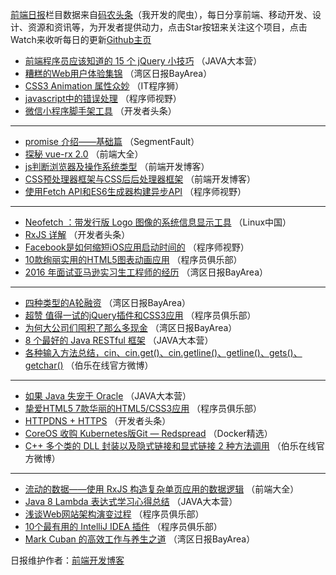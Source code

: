 [前端日报](http://caibaojian.com/c/news)栏目数据来自[码农头条](http://hao.caibaojian.com/)（我开发的爬虫），每日分享前端、移动开发、设计、资源和资讯等，为开发者提供动力，点击Star按钮来关注这个项目，点击Watch来收听每日的更新[Github主页](https://github.com/kujian/frontendDaily/issues)
* [前端程序员应该知道的 15 个 jQuery 小技巧](http://hao.caibaojian.com/16782.html) （JAVA大本营）
* [糟糕的Web用户体验集锦](http://hao.caibaojian.com/16732.html) （湾区日报BayArea）
* [CSS3 Animation 属性众妙](http://hao.caibaojian.com/16752.html) （IT程序狮）
* [javascript中的错误处理](http://hao.caibaojian.com/16768.html) （程序师视野）
* [微信小程序脚手架工具](http://hao.caibaojian.com/16793.html) （开发者头条）

***
* [promise 介绍——基础篇](http://hao.caibaojian.com/16762.html) （SegmentFault）
* [探秘 vue-rx 2.0](http://hao.caibaojian.com/16744.html) （前端大全）
* [js判断浏览器及操作系统类型](http://hao.caibaojian.com/16754.html) （前端开发博客）
* [CSS预处理器框架与CSS后后处理器框架](http://hao.caibaojian.com/16753.html) （前端开发博客）
* [使用Fetch API和ES6生成器构建异步API](http://hao.caibaojian.com/16767.html) （程序师视野）

***
* [Neofetch ：带发行版 Logo 图像的系统信息显示工具](http://hao.caibaojian.com/16741.html) （Linux中国）
* [RxJS 详解](http://hao.caibaojian.com/16796.html) （开发者头条）
* [Facebook是如何缩短iOS应用启动时间的](http://hao.caibaojian.com/16769.html) （程序师视野）
* [10款绚丽实用的HTML5图表动画应用](http://hao.caibaojian.com/16786.html) （程序员俱乐部）
* [2016 年面试亚马逊实习生工程师的经历](http://hao.caibaojian.com/16734.html) （湾区日报BayArea）

***
* [四种类型的A轮融资](http://hao.caibaojian.com/16733.html) （湾区日报BayArea）
* [超赞 值得一试的jQuery插件和CSS3应用](http://hao.caibaojian.com/16784.html) （程序员俱乐部）
* [为何大公司们囤积了那么多现金](http://hao.caibaojian.com/16736.html) （湾区日报BayArea）
* [8 个最好的 Java RESTful 框架](http://hao.caibaojian.com/16783.html) （JAVA大本营）
* [各种输入方法总结，cin、cin.get()、cin.getline()、getline()、gets()、getchar()](http://hao.caibaojian.com/16717.html) （伯乐在线官方微博）

***
* [如果 Java 失宠于 Oracle](http://hao.caibaojian.com/16779.html) （JAVA大本营）
* [挚爱HTML5 7款华丽的HTML5/CSS3应用](http://hao.caibaojian.com/16788.html) （程序员俱乐部）
* [HTTPDNS + HTTPS](http://hao.caibaojian.com/16843.html) （开发者头条）
* [CoreOS 收购 Kubernetes版Git &#8212; Redspread](http://hao.caibaojian.com/16778.html) （Docker精选）
* [C++ 多个类的 DLL 封装以及隐式链接和显式链接 2 种方法调用](http://hao.caibaojian.com/16815.html) （伯乐在线官方微博）

***
* [流动的数据——使用 RxJS 构造复杂单页应用的数据逻辑](http://hao.caibaojian.com/16856.html) （前端大全）
* [Java 8 Lambda 表达式学习心得总结](http://hao.caibaojian.com/16780.html) （JAVA大本营）
* [浅谈Web网站架构演变过程](http://hao.caibaojian.com/16789.html) （程序员俱乐部）
* [10个最有用的 IntelliJ IDEA 插件](http://hao.caibaojian.com/16785.html) （程序员俱乐部）
* [Mark Cuban 的高效工作与养生之道](http://hao.caibaojian.com/16737.html) （湾区日报BayArea）

日报维护作者：[前端开发博客](http://caibaojian.com/) 